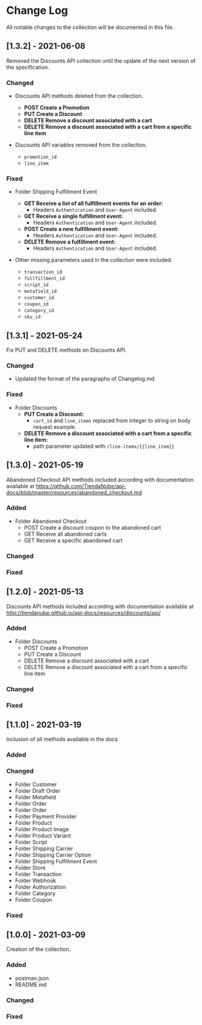 
# Change Log
All notable changes to the collection will be documented in this file.
 
## [1.3.2] - 2021-06-08
  
Removed the Discounts API collection until the update of the next version of the specification.

### Changed
- Discounts API methods deleted from the collection.
  - **POST Create a Promotion**
  - **PUT Create a Discount**
  - **DELETE Remove a discount associated with a cart**
  - **DELETE Remove a discount associated with a cart from a specific line item**

- Discounts API variables removed from the collection.
  - `promotion_id`
  - `line_item`

### Fixed
- Folder Shipping Fulfillment Event
  - **GET Receive a list of all fulfillment events for an order:** 
    - Headers `Authentication` and `User-Agent` included.
  - **GET Receive a single fulfillment event:** 
    - Headers `Authentication` and `User-Agent` included.
  - **POST Create a new fulfillment event:** 
    - Headers `Authentication` and `User-Agent` included.
  - **DELETE Remove a fulfillment event:** 
    - Headers `Authentication` and `User-Agent` included.

- Other missing parameters used in the collection were included.
  - `transaction_id`
  - `fullfillment_id`
  - `script_id`
  - `metafield_id`
  - `customer_id`
  - `coupon_id`
  - `category_id`
  - `sku_id`

## [1.3.1] - 2021-05-24
  
Fix PUT and DELETE methods on Discounts API.

### Changed
- Updated the format of the paragraphs of Changelog.md


### Fixed
- Folder Discounts
  - **PUT Create a Discount:** 
    - `cart_id` and `line_items` replaced from integer to string on body request example.
  - **DELETE Remove a discount associated with a cart from a specific line item:** 
    - path parameter updated with `/line-items/{{line_item}}`
 
## [1.3.0] - 2021-05-19
  
Abandoned Checkout API methods included according with documentation available at https://github.com/TiendaNube/api-docs/blob/master/resources/abandoned_checkout.md

### Added
- Folder Abandoned Checkout
  - POST Create a discount coupon to the abandoned cart
  - GET Receive all abandoned carts
  - GET Receive a specific abandoned cart

### Changed

### Fixed
 
## [1.2.0] - 2021-05-13
  
Discounts API methods included according with documentation available at http://tiendanube.github.io/api-docs/resources/discounts/api/

### Added
- Folder Discounts
  - POST Create a Promotion
  - PUT Create a Discount
  - DELETE Remove a discount associated with a cart
  - DELETE Remove a discount associated with a cart from a specific line item

### Changed

### Fixed
 
## [1.1.0] - 2021-03-19
Inclusion of all methods available in the docs
 
### Added
   
### Changed
- Folder Customer
- Folder Draft Order
- Folder Metafield
- Folder Order
- Folder Order
- Folder Payment Provider
- Folder Product
- Folder Product Image
- Folder Product Variant
- Folder Script
- Folder Shipping Carrier
- Folder Shipping Carrier Option
- Folder Shipping Fulfillment Event
- Folder Store
- Folder Transaction
- Folder Webhook
- Folder Authorization
- Folder Category
- Folder Coupon

### Fixed

## [1.0.0] - 2021-03-09
Creation of the collection.
 
### Added
- postman.json
- README.md

### Changed
 
### Fixed
